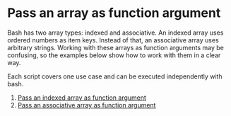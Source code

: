 # Pass an array as function argument

Bash has two array types: indexed and associative. An indexed array uses ordered numbers as item keys. Instead of that, an associative array uses arbitrary strings. Working with these arrays as function arguments may be confusing, so the examples below show how to work with them in a clear way.

Each script covers one use case and can be executed independently with bash.

1. [Pass an indexed array as function argument](assoc-array-func-arg.sh)
1. [Pass an associative array as function argument](indexed-array-func-arg.sh)

